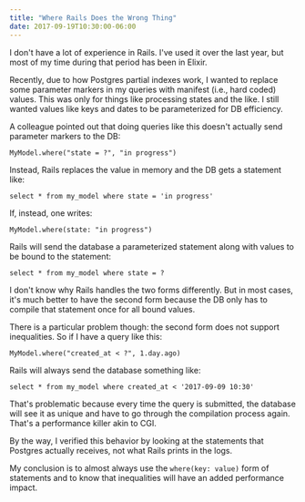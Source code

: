 ```yaml
---
title: "Where Rails Does the Wrong Thing"
date: 2017-09-19T10:30:00-06:00
---
```


I don't have a lot of experience in Rails. I've used it over the last
year, but most of my time during that period has been in Elixir.

Recently, due to how Postgres partial indexes work, I wanted to replace
some parameter markers in my queries with manifest (i.e., hard coded)
values. This was only for things like processing states and the like. I
still wanted values like keys and dates to be parameterized for DB
efficiency.

A colleague pointed out that doing queries like this doesn't actually
send parameter markers to the DB:

```
MyModel.where("state = ?", "in progress")
```

Instead, Rails replaces the value in memory and the DB gets a statement
like:

```
select * from my_model where state = 'in progress'
```

If, instead, one writes:

```
MyModel.where(state: "in progress")
```

Rails will send the database a parameterized statement along with values
to be bound to the statement:

```
select * from my_model where state = ?
```

I don't know why Rails handles the two forms differently. But in most
cases, it's much better to have the second form because the DB only has
to compile that statement once for all bound values.

There is a particular problem though: the second form does not support
inequalities. So if I have a query like this:

```
MyModel.where("created_at < ?", 1.day.ago)
```

Rails will always send the database something like:


```
select * from my_model where created_at < '2017-09-09 10:30'
```

That's problematic because every time the query is submitted, the
database will see it as unique and have to go through the compilation
process again. That's a performance killer akin to CGI.

By the way, I verified this behavior by looking at the statements that
Postgres actually receives, not what Rails prints in the logs.

My conclusion is to almost always use the `where(key: value)` form of
statements and to know that inequalities will have an added performance
impact.
